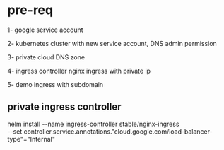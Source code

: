 # pre-req

1- google service account

2- kubernetes cluster with new service account, DNS admin permission

3- private cloud DNS zone

4- ingress controller nginx ingress with private ip

5- demo ingress with subdomain

## private ingress controller

helm install --name ingress-controller stable/nginx-ingress \
--set controller.service.annotations."cloud\.google\.com/load-balancer-type"="Internal"
